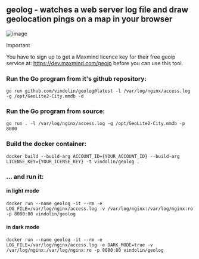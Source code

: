 ## geolog - watches a web server log file and draw geolocation pings on a map in your browser

![image](https://github.com/vindolin/geolog/assets/834347/0bad8918-99b6-45b4-a88a-e58eca3b3c67)


> [!IMPORTANT]
> You have to sign up to get a Maxmind licence key for their free geoip service at: https://dev.maxmind.com/geoip before you can use this tool.

### Run the Go program from it's github repository:
```
go run github.com/vindolin/geolog@latest -l /var/log/nginx/access.log -g /opt/GeoLite2-City.mmdb -d
```


### Run the Go program from source:
```
go run . -l /var/log/nginx/access.log -g /opt/GeoLite2-City.mmdb -p 8080
```

### Build the docker container:

```
docker build --build-arg ACCOUNT_ID={YOUR_ACCOUNT_ID} --build-arg LICENSE_KEY={YOUR_ICENSE_KEY} -t vindolin/geolog .
```

### ... and run it:

#### in light mode
```
docker run --name geolog -it --rm -e LOG_FILE=/var/log/nginx/access.log -v /var/log/nginx:/var/log/nginx:ro -p 8080:80 vindolin/geolog
```

#### in dark mode
```
docker run --name geolog -it --rm -e LOG_FILE=/var/log/nginx/access.log -e DARK_MODE=true -v /var/log/nginx:/var/log/nginx:ro -p 8080:80 vindolin/geolog
```
